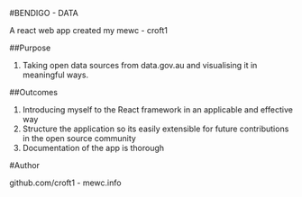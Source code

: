 #BENDIGO - DATA

A react web app created my mewc - croft1

##Purpose

1. Taking open data sources from data.gov.au and visualising it in meaningful ways.

##Outcomes

1. Introducing myself to the React framework in an applicable and effective way
1. Structure the application so its easily extensible for future contributions in the open source community
1. Documentation of the app is thorough



#Author

github.com/croft1 - mewc.info

